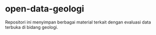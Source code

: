# open-data-geologi
Repositori ini menyimpan berbagai material terkait dengan evaluasi data terbuka di bidang geologi.
